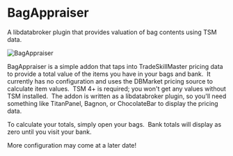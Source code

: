 # BagAppraiser
A libdatabroker plugin that provides valuation of bag contents using TSM data.

![BagAppraiser](https://i.imgur.com/TVYeP3E.png)

BagAppraiser is a simple addon that taps into TradeSkillMaster pricing data to provide a total value of the items you have in your bags and bank.  It currently has no configuration and uses the DBMarket pricing source to  calculate item values.  TSM 4+ is required; you won't get any values without TSM installed.  The addon is written as a libdatabroker plugin, so you'll need something like TitanPanel, Bagnon, or ChocolateBar to display the pricing data.

To calculate your totals, simply open your bags.  Bank totals will display as zero until you visit your bank.

More configuration may come at a later date!
